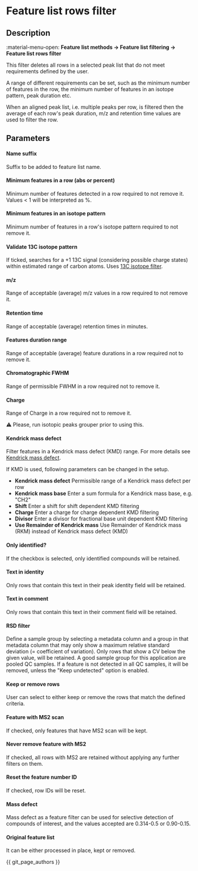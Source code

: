 # **Feature list rows filter**

## **Description**

:material-menu-open: **Feature list methods → Feature list filtering → Feature list rows filter**

This filter deletes all rows in a selected peak list that do not meet requirements defined by the
user.

A range of different requirements can be set, such as the minimum number of features in the row, the
minimum number of features in an isotope pattern, peak duration etc.

When an aligned peak list, i.e. multiple peaks per row, is filtered then the average of each row's
peak duration, m/z and retention time values are used to filter the row.

## **Parameters**

#### **Name suffix**

Suffix to be added to feature list name.

#### **Minimum features in a row (abs or percent)**

Minimum number of features detected in a row required to not remove it. Values < 1 will be
interpreted as %.

#### **Minimum features in an isotope pattern**

Minimum number of features in a row's isotope pattern required to not remove it.

#### **Validate 13C isotope pattern**

If ticked, searches for a +1 13C signal (considering possible charge states) within estimated range
of carbon atoms. Uses [13C isotope filter](../filter_isotope_filter/isotope_filter.md).

#### **m/z**

Range of acceptable (average) m/z values in a row required to not remove it.

#### **Retention time**

Range of acceptable (average) retention times in minutes.

#### **Features duration range**

Range of acceptable (average) feature durations in a row required not to remove it.

#### **Chromatographic FWHM**

Range of permissible FWHM in a row required not to remove it.

#### **Charge**

Range of Charge in a row required not to remove it.

:warning: Please, run isotopic peaks grouper prior to using this.

#### **Kendrick mass defect**

Filter features in a Kendrick mass defect (KMD) range. For more details
see [Kendrick mass defect](../../visualization_modules/kendrickmass/kendrick_mass_plot.md).

If KMD is used, following parameters can be changed in the setup.

- **Kendrick mass defect**
  Permissible range of a Kendrick mass defect per row
- **Kendrick mass base**
  Enter a sum formula for a Kendrick mass base, e.g. "CH2"
- **Shift**
  Enter a shift for shift dependent KMD filtering
- **Charge**
  Enter a charge for charge dependent KMD filtering
- **Divisor**
  Enter a divisor for fractional base unit dependent KMD filtering
- **Use Remainder of Kendrick mass**
  Use Remainder of Kendrick mass (RKM) instead of Kendrick mass defect (KMD)

#### **Only identified?**

If the checkbox is selected, only identified compounds will be retained.

#### **Text in identity**

Only rows that contain this text in their peak identity field will be retained.

#### **Text in comment**

Only rows that contain this text in their comment field will be retained.

#### RSD filter

Define a sample group by selecting a metadata column and a group in that metadata column that may
only show a maximum relative standard deviation (= coefficient of variation). Only rows that show a
CV below the given value, will be retained. A good sample group for this application are pooled QC
samples. If a feature is not detected in all QC samples, it will be removed, unless the "Keep
undetected" option is enabled.

#### **Keep or remove rows**

User can select to either keep or remove the rows that match the defined criteria.

#### **Feature with MS2 scan**

If checked, only features that have MS2 scan will be kept.

#### **Never remove feature with MS2**

If checked, all rows with MS2 are retained without applying any further filters on them.

#### **Reset the feature number ID**

If checked, row IDs will be reset.

#### **Mass defect**

Mass defect as a feature filter can be used for selective detection of compounds of interest, and
the values accepted are 0.314-0.5 or 0.90-0.15.

#### **Original feature list**

It can be either processed in place, kept or removed.

{{ git_page_authors }}
